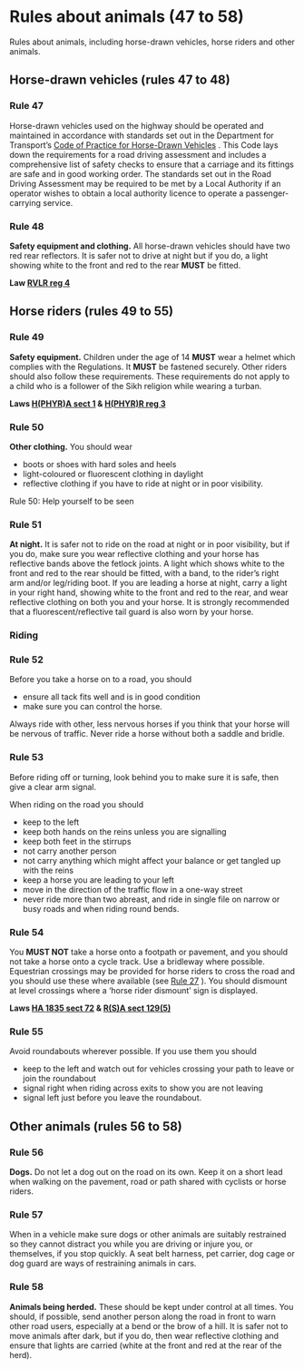 
# Rules about animals (47 to 58)

Rules about animals, including horse-drawn vehicles, horse riders and other animals.

## Horse-drawn vehicles (rules 47 to 48)

### Rule 47

Horse-drawn vehicles used on the highway should be operated and maintained in accordance with standards set out in the Department for Transport’s [Code of Practice for Horse-Drawn Vehicles](https://www.gov.uk/government/publications/code-of-practice-for-horse-drawn-vehicles) . This Code lays down the requirements for a road driving assessment and includes a comprehensive list of safety checks to ensure that a carriage and its fittings are safe and in good working order. The standards set out in the Road Driving Assessment may be required to be met by a Local Authority if an operator wishes to obtain a local authority licence to operate a passenger-carrying service.

### Rule 48

**Safety equipment and clothing.** All horse-drawn vehicles should have two red rear reflectors. It is safer not to drive at night but if you do, a light showing white to the front and red to the rear **MUST** be fitted.

**Law [RVLR reg 4](http://www.legislation.gov.uk/uksi/1989/1796/regulation/4/made)**

## Horse riders (rules 49 to 55)

### Rule 49

**Safety equipment.** Children under the age of 14 **MUST** wear a helmet which complies with the Regulations. It **MUST** be fastened securely. Other riders should also follow these requirements. These requirements do not apply to a child who is a follower of the Sikh religion while wearing a turban.

**Laws [H(PHYR)A sect 1](http://www.legislation.gov.uk/ukpga/1990/25/section/1) & [H(PHYR)R reg 3](http://www.legislation.gov.uk/uksi/1992/1201/regulation/3/made)**

### Rule 50

**Other clothing.** You should wear

* boots or shoes with hard soles and heels
* light-coloured or fluorescent clothing in daylight
* reflective clothing if you have to ride at night or in poor visibility.

Rule 50: Help yourself to be seen
### Rule 51

**At night.** It is safer not to ride on the road at night or in poor visibility, but if you do, make sure you wear reflective clothing and your horse has reflective bands above the fetlock joints. A light which shows white to the front and red to the rear should be fitted, with a band, to the rider’s right arm and/or leg/riding boot. If you are leading a horse at night, carry a light in your right hand, showing white to the front and red to the rear, and wear reflective clothing on both you and your horse. It is strongly recommended that a fluorescent/reflective tail guard is also worn by your horse.

### Riding

### Rule 52

Before you take a horse on to a road, you should

* ensure all tack fits well and is in good condition
* make sure you can control the horse.

Always ride with other, less nervous horses if you think that your horse will be nervous of traffic. Never ride a horse without both a saddle and bridle.

### Rule 53

Before riding off or turning, look behind you to make sure it is safe, then give a clear arm signal.

When riding on the road you should

* keep to the left
* keep both hands on the reins unless you are signalling
* keep both feet in the stirrups
* not carry another person
* not carry anything which might affect your balance or get tangled up with the reins
* keep a horse you are leading to your left
* move in the direction of the traffic flow in a one-way street
* never ride more than two abreast, and ride in single file on narrow or busy roads and when riding round bends.

### Rule 54

You **MUST NOT** take a horse onto a footpath or pavement, and you should not take a horse onto a cycle track. Use a bridleway where possible. Equestrian crossings may be provided for horse riders to cross the road and you should use these where available (see [Rule 27](rules-for-pedestrians-1-to-35.md#rule27) ). You should dismount at level crossings where a ‘horse rider dismount’ sign is displayed.

**Laws [HA 1835 sect 72](http://www.legislation.gov.uk/ukpga/Will4/5-6/50/section/72) & [R(S)A sect 129(5)](http://www.legislation.gov.uk/ukpga/1984/54/section/129)**

### Rule 55

Avoid roundabouts wherever possible. If you use them you should

* keep to the left and watch out for vehicles crossing your path to leave or join the roundabout
* signal right when riding across exits to show you are not leaving
* signal left just before you leave the roundabout.

## Other animals (rules 56 to 58)

### Rule 56

**Dogs.** Do not let a dog out on the road on its own. Keep it on a short lead when walking on the pavement, road or path shared with cyclists or horse riders.

### Rule 57

When in a vehicle make sure dogs or other animals are suitably restrained so they cannot distract you while you are driving or injure you, or themselves, if you stop quickly. A seat belt harness, pet carrier, dog cage or dog guard are ways of restraining animals in cars.

### Rule 58

**Animals being herded.** These should be kept under control at all times. You should, if possible, send another person along the road in front to warn other road users, especially at a bend or the brow of a hill. It is safer not to move animals after dark, but if you do, then wear reflective clothing and ensure that lights are carried (white at the front and red at the rear of the herd).

